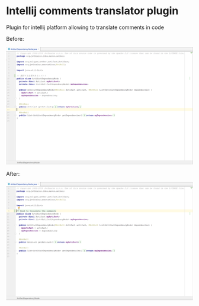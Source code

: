 # Intellij comments translator plugin
Plugin for intellij platform allowing to translate comments in code

Before: 

![Before translation](/doc/images/before-translation.PNG)

After:  

![After translation](/doc/images/after-translation.PNG)
